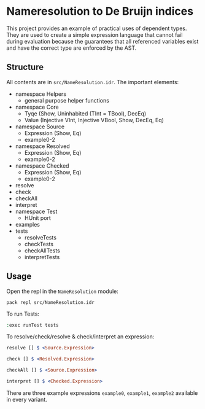 # Nameresolution to De Bruijn indices

This project provides an example of practical uses of dependent types.
They are used to create a simple expression language that cannot fail during evaluation because the guarantees that all referenced variables exist and have the correct type are enforced by the AST.

## Structure

All contents are in `src/NameResolution.idr`. The important elements:

- namespace Helpers
  - general purpose helper functions
- namespace Core
  - Tyqe (Show, Uninhabited (TInt = TBool), DecEq)
  - Value (Injective VInt, Injective VBool, Show, DecEq, Eq)
- namespace Source
  - Expression (Show, Eq)
  - example0-2
- namespace Resolved
  - Expression (Show, Eq)
  - example0-2
- namespace Checked
  - Expression (Show, Eq)
  - example0-2
- resolve
- check
- checkAll
- interpret
- namespace Test
  - HUnit port
- examples
- tests
  - resolveTests
  - checkTests
  - checkAllTests
  - interpretTests

## Usage

Open the repl in the `NameResolution` module:

```Shell
pack repl src/NameResolution.idr
```

To run Tests:

```Idris
:exec runTest tests
```

To resolve/check/resolve & check/interpret an expression:

```Idris
resolve [] $ <Source.Expression>
```

```Idris
check [] $ <Resolved.Expression>
```

```Idris
checkAll [] $ <Source.Expression>
```

```Idris
interpret [] $ <Checked.Expression>
```

There are three example expressions `example0`, `example1`, `example2` available in every variant.
